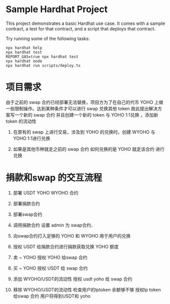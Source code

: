# Sample Hardhat Project

This project demonstrates a basic Hardhat use case. It comes with a sample contract, a test for that contract, and a script that deploys that contract.

Try running some of the following tasks:

```shell
npx hardhat help
npx hardhat test
REPORT_GAS=true npx hardhat test
npx hardhat node
npx hardhat run scripts/deploy.ts
```

# 项目需求

由于之前的 swap 合约已经部署无法替换，项目方为了在自己的代币 YOHO 上做一些限制操作。达到某种条件才可以进行 swap 兑换其他 token 故此提出解决方案写一个新的 swap 合约
并且创建一个新的 token 与 YOHO 1:1兑换 ，添加新 token 的流动性
 
1. 在原有的 swap 上进行交易，涉及到 YOHO 的兑换时。创建 WYOHO 与 YOHO 1:1进行兑换

2. 如果是其他币种就走之前的 swap 合约 如何兑换的是 YOHO 就走该合约 进行兑换

# 捐款和swap 的交互流程

1. 部署 USDT YOHO WYOHO 合约

2. 部署捐款合约

3. 部署swap合约

4. 调用捐款合约 设置 admin 为 swap合约、

5. 向swap合约打入足够的 YOHO 和 WYOHO 用于用户的兑换

6. 授权 USDT 给捐款合约进行捐款获取兑换 YOHO 额度

7. 卖 ~ YOHO 授权 YOHO 给swap 合约

8. 买 ~ YOHO 授权 USDT 给 swap 合约

9. 添加 WYOHO/USDT的流动性 授权 usdt yoho 给 swap 合约 

10. 移除 WYOHO/USDT的流动性 检查用户的lptoken 余额够不够 授权lp token 给swap 合约 用户将得到USDT和 yoho

